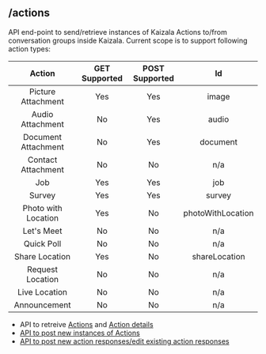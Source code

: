 ## /actions
API end-point to send/retrieve instances of Kaizala Actions to/from conversation groups inside Kaizala. Current scope is to support following action types:

| Action | GET Supported | POST Supported | Id |
| :---: | :---: | :---: | :---: |
| Picture Attachment | Yes | Yes | image |
| Audio Attachment | No | Yes | audio |
| Document Attachment | No | Yes | document |
| Contact Attachment | No | No | n/a |
| Job | Yes | Yes | job |
| Survey | Yes | Yes | survey |
| Photo with Location | Yes | No | photoWithLocation |
| Let's Meet | No | No | n/a |
| Quick Poll | No | No | n/a |
| Share Location | Yes | No | shareLocation |
| Request Location | No | No | n/a |
| Live Location | No | No | n/a |
| Announcement | No | No | n/a |


*   API to retreive [Actions](actions_get.md) and [Action details](actionDetails.md)
*   [API to post new instances of Actions](actions_post.md)
*   [API to post new action responses/edit existing action responses](action_responses.md)
